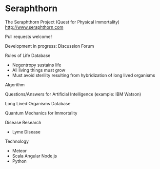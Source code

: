 # Seraphthorn
The Seraphthorn Project (Quest for Physical Immortality)
http://www.seraphthorn.com

Pull requests welcome!

Development in progress:
Discussion Forum

Rules of Life Database
- Negentropy sustains life
- All living things must grow
- Must avoid sterility resulting from hybridization of long lived organisms

Algorithm

Questions/Answers for Artificial Intelligence (example: IBM Watson)

Long Lived Organisms Database

Quantum Mechanics for Immortality


Disease Research
- Lyme Disease


Technology
- Meteor
- Scala Angular Node.js
- Python
